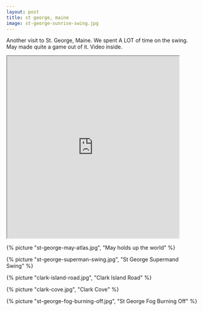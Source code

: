 ```yaml
---
layout: post
title: st george, maine
image: st-george-sunrise-swing.jpg
---
```


Another visit to St. George, Maine. We spent A LOT of time on the swing. May
made quite a game out of it. Video inside.

<!--more-->

<iframe src="https://drive.google.com/file/d/19M3_TQKcizKHN3oaHSSW8oWp6e4Qhg4nkQ/preview" width="90%"
    height="480"></iframe>

{% picture "st-george-may-atlas.jpg", "May holds up the world" %}

{% picture "st-george-superman-swing.jpg", "St George Supermand Swing" %}

{% picture "clark-island-road.jpg", "Clark Island Road" %}

{% picture "clark-cove.jpg", "Clark Cove" %}

{% picture "st-george-fog-burning-off.jpg", "St George Fog Burning Off" %}
